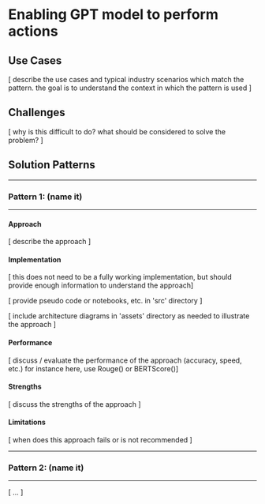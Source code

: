 # Enabling GPT model to perform actions

## Use Cases

[ describe the use cases and typical industry scenarios which match the pattern. the goal is to understand the context in which the pattern is used ]

## Challenges

[ why is this difficult to do? what should be considered to solve the problem? ]

## Solution Patterns

---
### Pattern 1: (name it)
---
#### Approach

[ describe the approach ]

#### Implementation

[ this does not need to be a fully working implementation, but should provide enough information to understand the approach]

[ provide pseudo code or notebooks, etc. in 'src' directory ]

[ include architecture diagrams in 'assets' directory as needed to illustrate the approach ]

#### Performance

[ discuss / evaluate the performance of the approach (accuracy, speed, etc.) for instance here, use Rouge() or BERTScore()]

#### Strengths

[ discuss the strengths of the approach ]

#### Limitations

[ when does this approach fails or is not recommended ]

---
### Pattern 2: (name it)
---
[ ... ]
